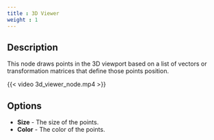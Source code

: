 ```yaml
---
title : 3D Viewer
weight : 1
---
```


## Description

This node draws points in the 3D viewport based on a list of vectors or
transformation matrices that define those points position.

{{< video 3d_viewer_node.mp4 >}}

## Options

  - **Size** - The size of the points.
  - **Color** - The color of the points.
